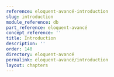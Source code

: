 ```yaml
---
reference: eloquent-avancé-introduction
slug: introduction
module_reference: db
part_reference: eloquent-avancé
concept_reference: ''
title: Introduction
description: ''
order: 140
directory: eloquent-avancé
permalink: eloquent-avancé/introduction
layout: chapters
---
```

